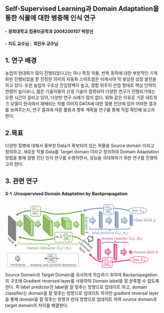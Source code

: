 ## Self-Supervised Learning과 Domain Adaptation을 통한 식물에 대한 병충해 인식 연구
#### - 경희대학교 컴퓨터공학과 2004200157 박장선
#### - 지도 교수님 : &nbsp;최진우 교수님 <br/>

## 1. 연구 배경  <br/>
농업의 현대화가 많이 진행되었다고는 하나 특정 작물, 반복 동작에 대한 부분적인 기계화만 진행되었을 뿐 진정한 의미의 자동화 스마트팜은 이제서야 막 왕성한 성장 발전을 하고 있다. 또한 농업의 구조상 진입장벽이 높고, 경험 위주의 산업 형태로 핵심 인력의 연령이 높다보니, 젊은 기술자들의 신생 기술이 접목되어 다양한 연구가 진행되기에는 오랜 시간이 걸리고 있어, 다양한 연구 사례가 많지 없다. 위와 같은 이유로 기존 네트워크 모델이 한국에서 재배되는 작물 이미지 DATA에 대한 질병 진단에 있어 어떠한 결과를 보여주는지, 연구 결과에 따른 활용과 향후 계획을 연구를 통해 직접 확인해 보고자 한다. 

## 2.목표  <br/>
다양한 질병에 대해서 풍부한 Data가 확보되어 있는 작물을 Source domain 이라고 정의하고, 
새로운 작물 Data를 Target domain 이라고 정의하여 Domain Adaptation 방법을 통해 질병 진단 인식 연구를 수행하면서, 성능을 극대화하기 위한 연구를 진행하고자 한다.

## 3. 관련 연구 <br/>
#### 3-1 .Unsupervised Domain Adaptation by Backpropagation <br/>
![Readme_Image_01](https://raw.githubusercontent.com/DANBEE-MASTER/2021-2-capstone-design2/main/README_Image/Readme_Image_01.png) <br/>
Source Domain과 Target Domain를 유사하게 학습하기 위하여 Backpropagation의 구조에 Gradient reversed layer를 사용하여 Domain label을 잘 분류할 수 없도록 한다. 즉 label predictor은 label을 잘 맞추는 방향으로 업데이트 하고, domain classifier는  domain을 잘 맞추는 방향으로 업데이트 하지만 gradient reversal layer을 통해 domain을 잘 맞추는 방향과 반대 방향으로 업데이트 하여 source domain과 target domain의 차이를 해결한다.
